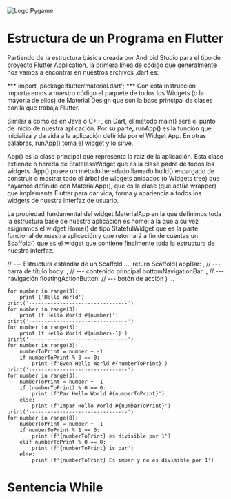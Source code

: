 ![Logo Pygame](https://storage.googleapis.com/cms-storage-bucket/847ae81f5430402216fd.svg)

# Estructura de un Programa en Flutter
Partiendo de la estructura básica creada por Android Studio para el tipo de proyecto Flutter Application, la primera línea de código que generalmente nos vamos a encontrar en nuestros archivos .dart es:

*** import 'package:flutter/material.dart'; ***
Con esta instrucción importaremos a nuestro código el paquete de todos los Widgets (o la mayoría de ellos) de Material Design que son la base principal de clases con la que trabaja Flutter.

Similar a como es en Java o C++, en Dart, el método main() será el punto de inicio de nuestra aplicación. Por su parte, runApp() es la función que inicializa y da vida a la aplicación definida por el Widget App. En otras palabras, runApp() toma el widget y lo sirve.

App() es la clase principal que representa la raíz de la aplicación. Esta clase extiende o hereda de StatelessWidget que es la clase padre de todos los widgets. App() posee un método heredado llamado build() encargado de construir o mostrar todo el árbol de widgets anidados (o Widgets tree) que hayamos definido con MaterialApp(), que es la clase (que actúa wrapper) que implementa Flutter para dar vida, forma y apariencia a todos los widgets de nuestra interfaz de usuario.

La propiedad fundamental del widget MaterialApp en la que definimos toda la estructura base de nuestra aplicación es home: a la que a su vez asignamos el widget Home() de tipo StatefulWidget que es la parte funcional de nuestra aplicación y que retornará a fin de cuentas un Scaffold() que es el widget que contiene finalmente toda la estructura de nuestra interfaz.

// --- Estructura estándar de un Scaffold
....
return Scaffold(
  appBar:               , // --- barra de título
  body:                 , // --- contenido principal
  bottomNavigationBar:  , // --- navigación
  floatingActionButton:   // --- botón de acción
)
...

```
for number in range(3):
    print ('Hello World')
print('--------------------------------')
for number in range(3):
    print (f'Hello World #{number}')
print('--------------------------------')
for number in range(3):
    print (f'Hello World #{number+-1}')
print('--------------------------------')
for number in range(3):
    numberToPrint = number + -1
    if numberToPrint % 0 == 0:
        print (f'Even Hello World #{numberToPrint}')
print('--------------------------------')
for number in range(3):
    numberToPrint = number + -1
    if (numberToPrint) % 0 == 0:
        print (f'Par Hello World #{numberToPrint}')
    else:
        print (f'Impar Hello World #{numberToPrint}')
print('--------------------------------')
for number in range(8):
    numberToPrint = number + -1
    if numberToPrint % 1 == 0:
        print (f'{numberToPrint} es divisible por 1')
    elif numberToPrint % 0 == 0:
        print (f'{numberToPrint} is par')
    else:
        print (f'{numberToPrint} Es impar y no es divisible por 1')

```
# Sentencia While
